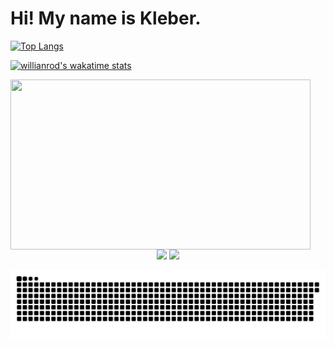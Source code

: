 <h1> Hi! My name is Kleber. </h1>

  <!--[![My GitHub stats](https://github-readme-stats.vercel.app/api?username=KleberLuccas&count_private=true&show_icons=true&theme=dark)](https://github.com/anuraghazra/github-readme-stats)-->

  [![Top Langs](https://github-readme-stats.vercel.app/api/top-langs/?username=KleberLuccas&layout=compact&theme=dark)](https://github.com/anuraghazra/github-readme-stats)
  
 [![willianrod's wakatime stats](https://github-readme-stats.vercel.app/api/wakatime?KleberLuccas)](https://github.com/anuraghazra/github-readme-stats)

    
  <img align="center" width="480" height="272" src="https://media4.giphy.com/media/4uMy0wqz6V1SM/giphy.gif">
  
 <br>
<div  align="center"> 
  <a href="https://www.instagram.com/KleberLuccaz/" target="_blank"><img src="https://img.shields.io/badge/-Instagram-%23E4405F?style=for-the-badge&logo=instagram&logoColor=white" target="_blank"></a>
  <a href="https://www.linkedin.com/in/kl%C3%A9ber-luccas-7b47ba1b4/" target="_blank"><img src="https://img.shields.io/badge/-LinkedIn-%230077B5?style=for-the-badge&logo=linkedin&logoColor=white" target="_blank"></a> 
 
 ![Snake animation](https://github.com/KleberLuccas/KleberLuccas/blob/output/github-contribution-grid-snake.svg)
 
</div>
 
